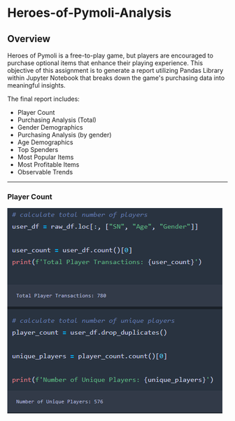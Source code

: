 # Heroes-of-Pymoli-Analysis
## Overview
Heroes of Pymoli is a free-to-play game, but players are encouraged to purchase optional items that enhance their playing experience. This objective of this assignment is to generate a report utilizing Pandas Library within Jupyter Notebook that breaks down the game's purchasing data into meaningful insights.

The final report includes:

- Player Count
- Purchasing Analysis (Total)
- Gender Demographics
- Purchasing Analysis (by gender)
- Age Demographics
- Top Spenders
- Most Popular Items
- Most Profitable Items
- Observable Trends
***

### Player Count
![player_count](Images/player_count.png)
